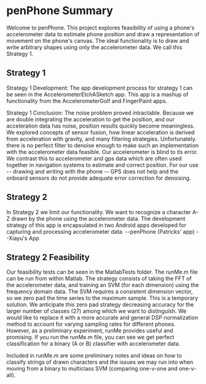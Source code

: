 ﻿# penPhone Summary

Welcome to penPhone. This project explores feasibility of using a phone's accelerometer data to estimate phone position and draw a representation of movement on the phone's canvas. The ideal functionality is to draw and write arbitrary shapes using only the accelerometer data. We call this Strategy 1. 

## Strategy 1

Strategy 1 Development: The app development process for strategy 1 can be seen in the AccelerometerEtchASketch app. This app is a mashup of functionality from the AccelerometerGolf and FingerPaint apps. 

Strategy 1 Conclusion: The noise problem proved intractable. Because we are double integrating the acceleration to get the position, and our acceleration data has noise, position results quickly become meaningless. We explored concepts of sensor fusion, how linear acceleration is derived from acceleration with gravity, and many filtering strategies. Unfortunately. there is no perfect filter to denoise enough to make such an implementation with the accelerometer data feasible. Our accelerometer is blind to its error. We contrast this to accelerometer and gps data which are often used together in navigation systems to estimate and correct position. For our use -- drawing and writing with the phone -- GPS does not help and the onboard sensors do not provide adequate error correction for denoising. 

## Strategy 2

In Strategy 2 we limit our functionality. We want to recognize a character A-Z drawn by the phone using the accelerometer data. The development strategy of this app is encapsulated in two Android apps developed for capturing and processing accelerometer data. 
--penPhone (Patricks' app)
--Xiayu's App

## Strategy 2 Feasibility

Our feasibility tests can be seen in the MatlabTests folder. The runMe.m file can be run from within Matlab. The strategy consists of taking the FFT of the accelerometer data, and training an SVM (for each dimension) using the frequency domain data. The SVM requires a consistent dimension vector, so we zero pad the time series to the maximum sample. This is a temporary solution. We anticipate this zero pad strategy decreasing accuracy for the larger number of classes (27) among which we want to distinguish. We would like to replace it with a more accurate and general DSP normalization method to account for varying sampling rates for different phones. However, as a preliminary experiment, runMe provides useful and promising.  If you run the runMe.m file, you can see we get perfect classification for a binary (A or B) classifier with accelerometer data. 

Included in runMe.m are some preliminary notes and ideas on how to classify strings of drawn characters and the issues we may run into when moving from a binary to multiclass SVM (comparing one-v-one and one-v-all).

